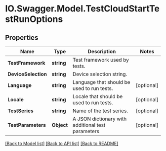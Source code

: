 # IO.Swagger.Model.TestCloudStartTestRunOptions
## Properties

Name | Type | Description | Notes
------------ | ------------- | ------------- | -------------
**TestFramework** | **string** | Test framework used by tests. | 
**DeviceSelection** | **string** | Device selection string. | 
**Language** | **string** | Language that should be used to run tests. | [optional] 
**Locale** | **string** | Locale that should be used to run tests. | [optional] 
**TestSeries** | **string** | Name of the test series. | [optional] 
**TestParameters** | **Object** | A JSON dictionary with additional test parameters | [optional] 

[[Back to Model list]](../README.md#documentation-for-models) [[Back to API list]](../README.md#documentation-for-api-endpoints) [[Back to README]](../README.md)

